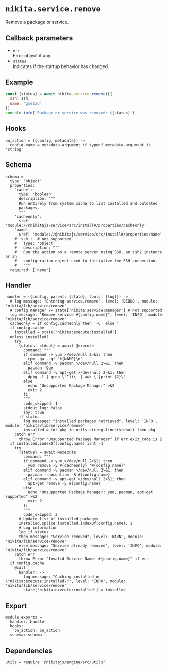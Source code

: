
# `nikita.service.remove`

Remove a package or service.

## Callback parameters

* `err`   
  Error object if any.   
* `status`   
  Indicates if the startup behavior has changed.   

## Example

```js
const {status} = await nikita.service.remove([{
  ssh: ssh,
  name: 'gmetad'
})
console.info(`Package or service was removed: ${status}`)
```

## Hooks

    on_action = ({config, metadata}) ->
      config.name = metadata.argument if typeof metadata.argument is 'string'

## Schema

    schema =
      type: 'object'
      properties:
        'cache':
          type: 'boolean'
          description: """
          Run entirely from system cache to list installed and outdated
          packages.
          """
        'cacheonly':
          $ref: 'module://@nikitajs/service/src/install#/properties/cacheonly'
        'name':
          $ref: 'module://@nikitajs/service/src/install#/properties/name'
        # 'ssh':  # not supported
        #   type: 'object'
        #   description: """
        #   Run the action on a remote server using SSH, an ssh2 instance or an
        #   configuration object used to initialize the SSH connection.
        #   """
      required: ['name']

## Handler

    handler = ({config, parent: {state}, tools: {log}}) ->
      # log message: "Entering service.remove", level: 'DEBUG', module: 'nikita/lib/service/remove'
      # config.manager ?= state['nikita:service:manager'] # not supported
      log message: "Remove service #{config.name}", level: 'INFO', module: 'nikita/lib/service/remove'
      cacheonly = if config.cacheonly then '-C' else ''
      if config.cache
        installed = state['nikita:execute:installed']
      unless installed?
        try
          {status, stdout} = await @execute
            command: """
            if command -v yum >/dev/null 2>&1; then
              rpm -qa --qf "%{NAME}\n"
            elif command -v pacman >/dev/null 2>&1; then
              pacman -Qqe
            elif command -v apt-get >/dev/null 2>&1; then
              dpkg -l | grep \'^ii\' | awk \'{print $2}\'
            else
              echo "Unsupported Package Manager" >&2
              exit 2
            fi
            """
            code_skipped: 1
            stdout_log: false
            shy: true
          if status
            log message: "Installed packages retrieved", level: 'INFO', module: 'nikita/lib/service/remove'
            installed = for pkg in utils.string.lines(stdout) then pkg
        catch err
          throw Error "Unsupported Package Manager" if err.exit_code is 2
      if installed.indexOf(config.name) isnt -1
        try
          {status} = await @execute
            command: """
            if command -v yum >/dev/null 2>&1; then
              yum remove -y #{cacheonly} '#{config.name}'
            elif command -v pacman >/dev/null 2>&1; then
              pacman --noconfirm -R #{config.name}
            elif command -v apt-get >/dev/null 2>&1; then
              apt-get remove -y #{config.name}
            else
              echo "Unsupported Package Manager: yum, pacman, apt-get supported" >&2
              exit 2
            fi
            """
            code_skipped: 3
          # Update list of installed packages
          installed.splice installed.indexOf(config.name), 1
          # Log information
          log if status
          then message: "Service removed", level: 'WARN', module: 'nikita/lib/service/remove'
          else message: "Service already removed", level: 'INFO', module: 'nikita/lib/service/remove'
        catch err
          throw Error "Invalid Service Name: #{config.name}" if err
      if config.cache
        @call
          handler: ->
            log message: "Caching installed on \"nikita:execute:installed\"", level: 'INFO', module: 'nikita/lib/service/remove'
            state['nikita:execute:installed'] = installed

## Export

    module.exports =
      handler: handler
      hooks:
        on_action: on_action
      schema: schema

## Dependencies

    utils = require '@nikitajs/engine/src/utils'
